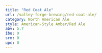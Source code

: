 ```yaml
---
title: "Red Coat Ale"
url: /valley-forge-brewing/red-coat-ale/
category: North American Ale
style: American-Style Amber/Red Ale
abv: 5.7
ibu: 0
srm: 0
upc: 0
---
```


